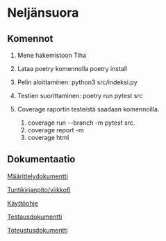 # Neljänsuora

## Komennot

1. Mene hakemistoon Tiha

2. Lataa poetry komennolla poetry install

3. Pelin aloittaminen: python3 src/indeksi.py

4. Testien suorittaminen: poetry run pytest src

5. Coverage raportin testeistä saadaan komennoilla.
   1. coverage run --branch -m pytest src.
   2. coverage report -m
   3. coverage html

## Dokumentaatio

[Määrittelydokumentti](https://github.com/TatuSorjonen/Tiha/blob/master/maarittelydokumentti.md)

[Tuntikirjanpito/viikko6](https://github.com/TatuSorjonen/Tiha/blob/master/Dokumentaatio/tuntikirjanpito/viikko6.md)

[Käyttöohje](https://github.com/TatuSorjonen/Tiha/blob/master/Dokumentaatio/kayttoohje.md)

[Testausdokumentti](https://github.com/TatuSorjonen/Tiha/blob/master/Dokumentaatio/testausdokumentti.md)

[Toteustusdokumentti](https://github.com/TatuSorjonen/Tiha/blob/master/Dokumentaatio/toteutusdokumentti.md)
